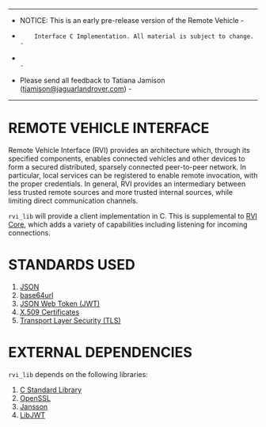 --------------------------------------------------------------------------------
- NOTICE: This is an early pre-release version of the Remote Vehicle           -
-         Interface C Implementation. All material is subject to change.       -
-                                                                              -
- Please send all feedback to Tatiana Jamison (tjamison@jaguarlandrover.com)   -
--------------------------------------------------------------------------------

# REMOTE VEHICLE INTERFACE
Remote Vehicle Interface (RVI) provides an architecture which, through its
specified components, enables connected vehicles and other devices to form a
secured distributed, sparsely connected peer-to-peer network. In particular,
local services can be registered to enable remote invocation, with the proper
credentials. In general, RVI provides an intermediary between less trusted
remote sources and more trusted internal sources, while limiting direct
communication channels.

`rvi_lib` will provide a client implementation in C. This is supplemental to
[RVI Core](https://github.com/GENIVI/rvi_core), which adds a variety of
capabilities including listening for incoming connections.

# STANDARDS USED

1. [JSON](http://www.json.org/)
2. [base64url](https://en.wikipedia.org/wiki/Base64)
3. [JSON Web Token (JWT)](https://tools.ietf.org/html/draft-ietf-oauth-json-web-token-32)
4. [X.509 Certificates](https://en.wikipedia.org/wiki/X.509)
5. [Transport Layer Security (TLS)](https://tools.ietf.org/html/rfc5246)

# EXTERNAL DEPENDENCIES

`rvi_lib` depends on the following libraries:

1. [C Standard Library](https://www-s.acm.illinois.edu/webmonkeys/book/c_guide/index.html)
2. [OpenSSL](https://www.openssl.org/)
3. [Jansson](http://www.digip.org/jansson/)
4. [LibJWT](https://github.com/benmcollins/libjwt)
